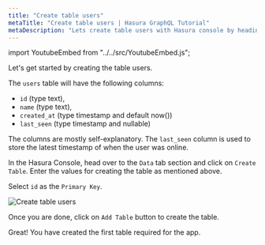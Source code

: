 ```yaml
---
title: "Create table users"
metaTitle: "Create table users | Hasura GraphQL Tutorial"
metaDescription: "Lets create table users with Hasura console by heading to Data tab and clicking on Create table"
---
```


import YoutubeEmbed from "../../src/YoutubeEmbed.js";

<YoutubeEmbed link="https://www.youtube.com/embed/YLRYrEgJRA0" />

Let's get started by creating the table users.

The `users` table will have the following columns:

- `id` (type text), 
- `name` (type text), 
- `created_at` (type timestamp and default now())
- `last_seen` (type timestamp and nullable)

The columns are mostly self-explanatory. The `last_seen` column is used to store the latest timestamp of when the user was online.

In the Hasura Console, head over to the `Data` tab section and click on `Create Table`. Enter the values for creating the table as mentioned above.

Select `id` as the `Primary Key`.

![Create table users](https://graphql-engine-cdn.hasura.io/learn-hasura/assets/graphql-hasura/create-table-users.png)

Once you are done, click on `Add Table` button to create the table.

Great! You have created the first table required for the app.
